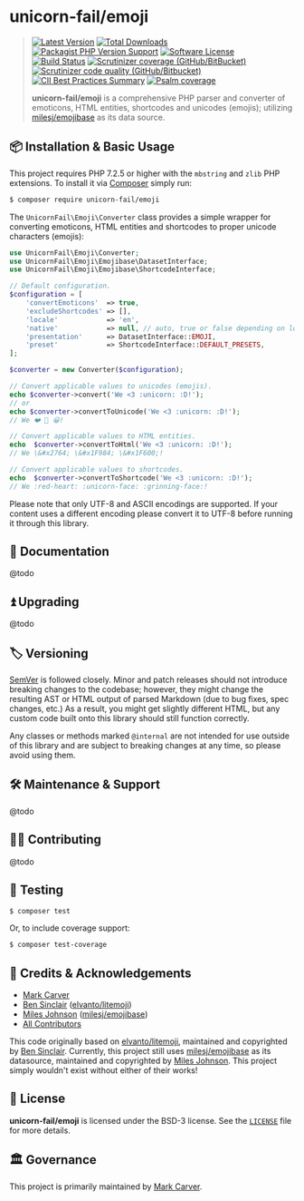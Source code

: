 # unicorn-fail/emoji

> [![Latest Version](https://img.shields.io/packagist/v/unicorn-fail/emoji.svg?style=flat-square)](https://packagist.org/packages/unicorn-fail/emoji)
[![Total Downloads](https://img.shields.io/packagist/dt/unicorn-fail/emoji.svg?style=flat-square)](https://packagist.org/packages/unicorn-fail/emoji)
[![Packagist PHP Version Support](https://img.shields.io/packagist/php-v/unicorn-fail/emoji?style=flat-square)](https://packagist.org/packages/unicorn-fail/emoji)
[![Software License](https://img.shields.io/badge/License-BSD--3-blue.svg?style=flat-square)](LICENSE)<br>
[![Build Status](https://img.shields.io/github/workflow/status/unicorn-fail/emoji/Tests/latest.svg?style=flat-square)](https://github.com/unicorn-fail/emoji/actions?query=branch%3Alatest)
[![Scrutinizer coverage (GitHub/BitBucket)](https://img.shields.io/scrutinizer/coverage/g/unicorn-fail/emoji/latest?style=flat-square)](https://scrutinizer-ci.com/g/unicorn-fail/emoji/?branch=latest)
[![Scrutinizer code quality (GitHub/Bitbucket)](https://img.shields.io/scrutinizer/quality/g/unicorn-fail/emoji/latest?style=flat-square)](https://scrutinizer-ci.com/g/unicorn-fail/emoji/?branch=latest)
[![CII Best Practices Summary](https://img.shields.io/cii/summary/4286?style=flat-square)](https://bestpractices.coreinfrastructure.org/en/projects/4286)
[![Psalm coverage](https://shepherd.dev/github/unicorn-fail/emoji/coverage.svg)](https://shepherd.dev/github/unicorn-fail/emoji)
>
> **unicorn-fail/emoji** is a comprehensive PHP parser and converter of emoticons, HTML entities, shortcodes and
unicodes (emojis); utilizing [milesj/emojibase] as its data source.

## 📦 Installation & Basic Usage

This project requires PHP 7.2.5 or higher with the `mbstring` and `zlib` PHP extensions.
To install it via [Composer] simply run:

``` bash
$ composer require unicorn-fail/emoji
```

The `UnicornFail\Emoji\Converter` class provides a simple wrapper for converting emoticons, HTML entities and
shortcodes to proper unicode characters (emojis):

```php
use UnicornFail\Emoji\Converter;
use UnicornFail\Emoji\Emojibase\DatasetInterface;
use UnicornFail\Emoji\Emojibase\ShortcodeInterface;

// Default configuration.
$configuration = [
    'convertEmoticons'  => true,
    'excludeShortcodes' => [],
    'locale'            => 'en',
    'native'            => null, // auto, true or false depending on locale set.
    'presentation'      => DatasetInterface::EMOJI,
    'preset'            => ShortcodeInterface::DEFAULT_PRESETS,
];

$converter = new Converter($configuration);

// Convert applicable values to unicodes (emojis).
echo $converter->convert('We <3 :unicorn: :D!');
// or
echo $converter->convertToUnicode('We <3 :unicorn: :D!');
// We ❤️ 🦄 😀!

// Convert applicable values to HTML entities.
echo  $converter->convertToHtml('We <3 :unicorn: :D!');
// We \&#x2764; \&#x1F984; \&#x1F600;!

// Convert applicable values to shortcodes.
echo  $converter->convertToShortcode('We <3 :unicorn: :D!');
// We :red-heart: :unicorn-face: :grinning-face:!
```

Please note that only UTF-8 and ASCII encodings are supported.  If your content uses a different encoding please
convert it to UTF-8 before running it through this library.

## 📓 Documentation

@todo

## ⏫ Upgrading

@todo

## 🏷️ Versioning

[SemVer](http://semver.org/) is followed closely. Minor and patch releases should not introduce breaking changes
to the codebase; however, they might change the resulting AST or HTML output of parsed Markdown (due to bug fixes,
spec changes, etc.)  As a result, you might get slightly different HTML, but any custom code built onto this library
should still function correctly.

Any classes or methods marked `@internal` are not intended for use outside of this library and are subject to breaking
changes at any time, so please avoid using them.

## 🛠️ Maintenance & Support

@todo

## 👷‍♀️ Contributing

@todo

## 🧪 Testing

``` bash
$ composer test
```

Or, to include coverage support:
```bash
$ composer test-coverage
```

## 👥 Credits & Acknowledgements

- [Mark Carver][@_markcarver]
- [Ben Sinclair] ([elvanto/litemoji])
- [Miles Johnson] ([milesj/emojibase])
- [All Contributors]

This code originally based on [elvanto/litemoji], maintained and copyrighted by [Ben Sinclair]. Currently, this project
still uses [milesj/emojibase] as its datasource, maintained and copyrighted by [Miles Johnson]. This project simply
wouldn't exist without either of their works!

## 📄 License

**unicorn-fail/emoji** is licensed under the BSD-3 license.  See the [`LICENSE`](LICENSE) file for more details.

## 🏛️ Governance

This project is primarily maintained by [Mark Carver][@_markcarver].

[Composer]: https://getcomposer.org/
[@_markcarver]: https://www.twitter.com/_markcarver
[All Contributors]: https://github.com/thephpleague/commonmark/contributors
[Ben Sinclair]: https://github.com/bensinclair
[elvanto/litemoji]: https://github.com/elvanto/litemoji
[Miles Johnson]: https://github.com/milesj
[milesj/emojibase]: https://github.com/milesj/emojibase
